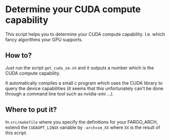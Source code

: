 # Determine your CUDA compute capability

This script helps you to determine your CUDA compute capability.
I.e. which fancy algorithms your GPU supports.

## How to?

Just run the script `get_cuda_sm.sh` and it outputs a number which is the CUDA compute capability.

It automatically compiles a small c program which uses the CUDA library to query the device capabilities
(it seems that this unfortunately can't be done through a command line tool such as nvidia-smi ...).

## Where to put it?

In `src/makefile` where you specify the definitions for your FARGO_ARCH, extend the `CUDAOPT_LINUX` variable by `-arch=sm_XX` where `XX` is the result of this script.